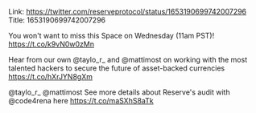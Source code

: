 Link:  https://twitter.com/reserveprotocol/status/1653190699742007296
Title: 1653190699742007296

You won't want to miss this Space on Wednesday (11am PST)!  https://t.co/k9vN0w0zMn

Hear from our own @taylo_r_ and @mattimost on working with the most talented hackers to secure the future of asset-backed currencies https://t.co/hXrJYN8gXm

@taylo_r_ @mattimost See more details about Reserve's audit with @code4rena here https://t.co/maSXhS8aTk